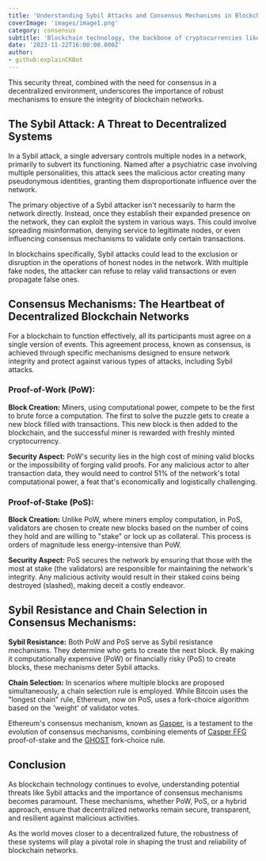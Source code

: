 ```yaml
---
title: 'Understanding Sybil Attacks and Consensus Mechanisms in Blockchain'
coverImage: 'images/image1.png'
category: consensus
subtitle: 'Blockchain technology, the backbone of cryptocurrencies like Bitcoin and Ethereum, relies on decentralized systems to validate and record transactions. However, decentralization brings its own set of challenges, one of which is the Sybil attack.'
date: '2023-11-22T16:00:00.000Z'
author: 
- github:explainCKBot
---
```



This security threat, combined with the need for consensus in a decentralized environment, underscores the importance of robust mechanisms to ensure the integrity of blockchain networks.


## The Sybil Attack: A Threat to Decentralized Systems

In a Sybil attack, a single adversary controls multiple nodes in a network, primarily to subvert its functioning. Named after a psychiatric case involving multiple personalities, this attack sees the malicious actor creating many pseudonymous identities, granting them disproportionate influence over the network.

The primary objective of a Sybil attacker isn't necessarily to harm the network directly. Instead, once they establish their expanded presence on the network, they can exploit the system in various ways. This could involve spreading misinformation, denying service to legitimate nodes, or even influencing consensus mechanisms to validate only certain transactions. 
 
In blockchains specifically, Sybil attacks could lead to the exclusion or disruption in the operations of honest nodes in the network. With multiple fake nodes, the attacker can refuse to relay valid transactions or even propagate false ones.


## Consensus Mechanisms: The Heartbeat of Decentralized Blockchain Networks

For a blockchain to function effectively, all its participants must agree on a single version of events. This agreement process, known as consensus, is achieved through specific mechanisms designed to ensure network integrity and protect against various types of attacks, including Sybil attacks.


### Proof-of-Work (PoW):

**Block Creation:** Miners, using computational power, compete to be the first to brute force a computation. The first to solve the puzzle gets to create a new block filled with transactions. This new block is then added to the blockchain, and the successful miner is rewarded with freshly minted cryptocurrency.

**Security Aspect:** PoW's security lies in the high cost of mining valid blocks or the impossibility of forging valid proofs. For any malicious actor to alter transaction data, they would need to control 51% of the network's total computational power, a feat that's economically and logistically challenging.


### Proof-of-Stake (PoS):

**Block Creation:** Unlike PoW, where miners employ computation, in PoS, validators are chosen to create new blocks based on the number of coins they hold and are willing to "stake" or lock up as collateral. This process is orders of magnitude less energy-intensive than PoW.

**Security Aspect:** PoS secures the network by ensuring that those with the most at stake (the validators) are responsible for maintaining the network's integrity. Any malicious activity would result in their staked coins being destroyed (slashed), making deceit a costly endeavor.


## Sybil Resistance and Chain Selection in Consensus Mechanisms:

**Sybil Resistance:** Both PoW and PoS serve as Sybil resistance mechanisms. They determine who gets to create the next block. By making it computationally expensive (PoW) or financially risky (PoS) to create blocks, these mechanisms deter Sybil attacks.

**Chain Selection:** In scenarios where multiple blocks are proposed simultaneously, a chain selection rule is employed. While Bitcoin uses the "longest chain" rule, Ethereum, now on PoS, uses a fork-choice algorithm based on the 'weight' of validator votes.

Ethereum's consensus mechanism, known as [Gasper](https://ethereum.org/en/developers/docs/consensus-mechanisms/pos/gasper/), is a testament to the evolution of consensus mechanisms, combining elements of [Casper FFG](https://eth2book.info/capella/part2/consensus/casper_ffg/) proof-of-stake and the [GHOST](https://inevitableeth.com/home/ethereum/network/consensus/lmd-ghost) fork-choice rule.


## Conclusion

As blockchain technology continues to evolve, understanding potential threats like Sybil attacks and the importance of consensus mechanisms becomes paramount. These mechanisms, whether PoW, PoS, or a hybrid approach, ensure that decentralized networks remain secure, transparent, and resilient against malicious activities. 

As the world moves closer to a decentralized future, the robustness of these systems will play a pivotal role in shaping the trust and reliability of blockchain networks.
